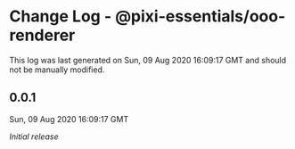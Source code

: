# Change Log - @pixi-essentials/ooo-renderer

This log was last generated on Sun, 09 Aug 2020 16:09:17 GMT and should not be manually modified.

## 0.0.1
Sun, 09 Aug 2020 16:09:17 GMT

*Initial release*

